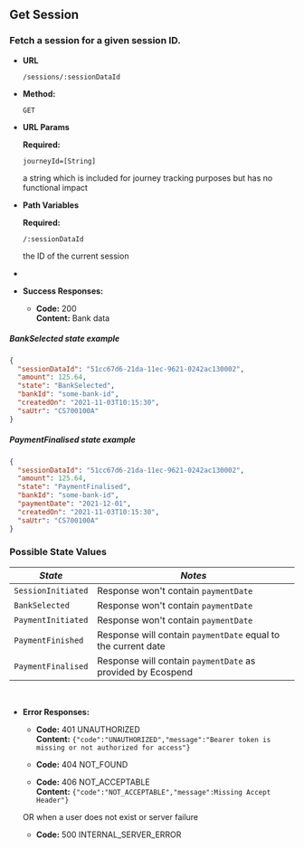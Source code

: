 Get Session
----

### Fetch a session for a given session ID.

* **URL**

  `/sessions/:sessionDataId`

* **Method:**

  `GET`

* **URL Params**

  **Required:**

  `journeyId=[String]`

  a string which is included for journey tracking purposes but has no functional impact

* **Path Variables**

  **Required:**

  `/:sessionDataId`

  the ID of the current session
*
* **Success Responses:**

    * **Code:** 200 <br />
      **Content:** Bank data

##### BankSelected state example
```json
{
  "sessionDataId": "51cc67d6-21da-11ec-9621-0242ac130002",
  "amount": 125.64,
  "state": "BankSelected",
  "bankId": "some-bank-id",
  "createdOn": "2021-11-03T10:15:30",
  "saUtr": "CS700100A"
}
```

##### PaymentFinalised state example
```json
{
  "sessionDataId": "51cc67d6-21da-11ec-9621-0242ac130002",
  "amount": 125.64,
  "state": "PaymentFinalised",
  "bankId": "some-bank-id",
  "paymentDate": "2021-12-01",
  "createdOn": "2021-11-03T10:15:30",
  "saUtr": "CS700100A"
}
```

### Possible State Values

| *State* | *Notes* |
  |--------|----|
| `SessionInitiated` | Response won't contain `paymentDate` |
| `BankSelected` | Response won't contain `paymentDate` |
| `PaymentInitiated` | Response won't contain `paymentDate` |
| `PaymentFinished` | Response will contain `paymentDate` equal to the current date |
| `PaymentFinalised` | Response will contain `paymentDate` as provided by Ecospend |

<br />

* **Error Responses:**

    * **Code:** 401 UNAUTHORIZED <br/>
      **Content:** `{"code":"UNAUTHORIZED","message":"Bearer token is missing or not authorized for access"}`

    * **Code:** 404 NOT_FOUND <br/>

    * **Code:** 406 NOT_ACCEPTABLE <br/>
      **Content:** `{"code":"NOT_ACCEPTABLE","message":Missing Accept Header"}`

  OR when a user does not exist or server failure

    * **Code:** 500 INTERNAL_SERVER_ERROR <br/>




